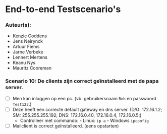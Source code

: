 # End-to-end Testscenario's

### Auteur(s):
- Kenzie Coddens
- Jens Neirynck
- Artuur Fiems
- Jarne Verbeke
- Lennert Mertens
- Keanu Nys
- Mauritz Cooreman

### Scenario 10: De clients zijn correct geïnstalleerd met de papa server.
- [ ] Men kan inloggen op een pc. (vb. gebruikersnaam `Rob` en passwoord `Test123`.)
- [ ] Deze heeft een correcte default gateway en dns server. (D/G: 172.16.1.2; SM: 255.255.255.192; DNS: 172.16.0.40, 172.16.0.4, 172.16.0.5;)
  - Controlleer met commando:
        - Linux: `ip a`
        - Windows `ipconfig`
- [ ] Mailclient is correct geïnstalleerd. (eens opstarten)
